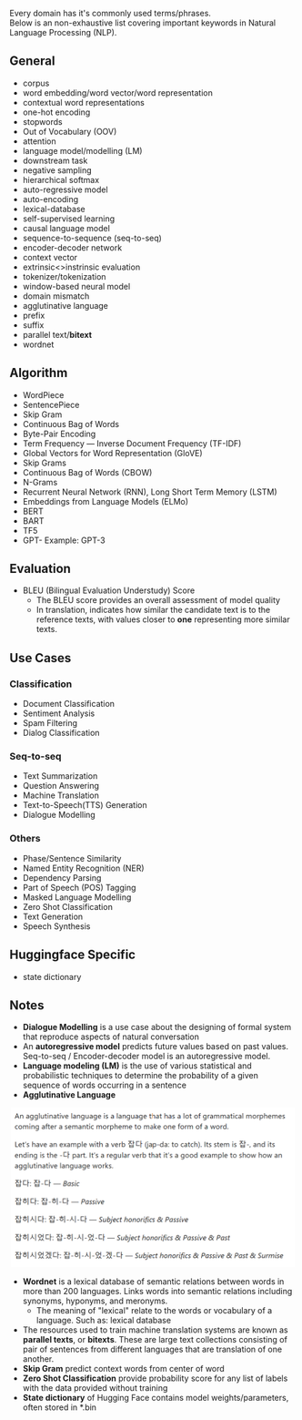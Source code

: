 Every domain has it's commonly used terms/phrases.  
Below is an non-exhaustive list covering important keywords in Natural Language Processing (NLP). 

## General
- corpus
- word embedding/word vector/word representation
- contextual word representations
- one-hot encoding
- stopwords
- Out of Vocabulary (OOV)
- attention
- language model/modelling (LM)
- downstream task
- negative sampling
- hierarchical softmax
- auto-regressive model
- auto-encoding
- lexical-database
- self-supervised learning
- causal language model
- sequence-to-sequence (seq-to-seq)
- encoder-decoder network
- context vector
- extrinsic<>instrinsic evaluation
- tokenizer/tokenization
- window-based neural model
- domain mismatch
- agglutinative language 
- prefix 
- suffix
- parallel text/**bitext**
- wordnet

## Algorithm

- WordPiece
- SentencePiece
- Skip Gram
- Continuous Bag of Words
- Byte-Pair Encoding
- Term Frequency — Inverse Document Frequency (TF-IDF)
- Global Vectors for Word Representation (GloVE)
- Skip Grams
- Continuous Bag of Words (CBOW)
- N-Grams
- Recurrent Neural Network (RNN), Long Short Term Memory (LSTM)
- Embeddings from Language Models (ELMo)
- BERT
- BART
- TF5
- GPT-<numerical value> Example: GPT-3
  
## Evaluation 
- BLEU (Bilingual Evaluation Understudy) Score
  - The BLEU score provides an overall assessment of model quality
  - In translation, indicates how similar the candidate text is to the reference texts, with values closer to **one** representing more similar texts.
  
  
## Use Cases
  
### Classification
- Document Classification
- Sentiment Analysis
- Spam Filtering
- Dialog Classification
  
### Seq-to-seq
- Text Summarization
- Question Answering
- Machine Translation
- Text-to-Speech(TTS) Generation
- Dialogue Modelling
  
### Others
- Phase/Sentence Similarity
- Named Entity Recognition (NER)
- Dependency Parsing
- Part of Speech (POS) Tagging
- Masked Language Modelling
- Zero Shot Classification
- Text Generation  
- Speech Synthesis

  
## Huggingface Specific
- state dictionary


## Notes 
- **Dialogue Modelling** is a use case about the designing of formal system that reproduce aspects of natural conversation
- An **autoregressive model** predicts future values based on past values. Seq-to-seq / Encoder-decoder model is an autoregressive model.
- **Language modeling (LM)** is the use of various statistical and probabilistic techniques to determine the probability of a given sequence of words occurring in a sentence
- **Agglutinative Language**
<div align="center">
  <img alt="text" src="../metadata/agglutinative_language.png" width="500"><br>
</div>

- **Wordnet** is a lexical database of semantic relations between words in more than 200 languages. Links words into semantic relations including synonyms, hyponyms, and meronyms.
  - The meaning of "lexical" relate to the words or vocabulary of a language. Such as: lexical database
- The resources used to train machine translation systems are known as **parallel texts**, or **bitexts**. These are large text collections consisting of pair of sentences from different languages that are translation of one another. 
- **Skip Gram** predict context words from center of word
- **Zero Shot Classification** provide probability score for any list of labels with the data provided without training
- **State dictionary** of Hugging Face contains model weights/parameters, often stored in *.bin
